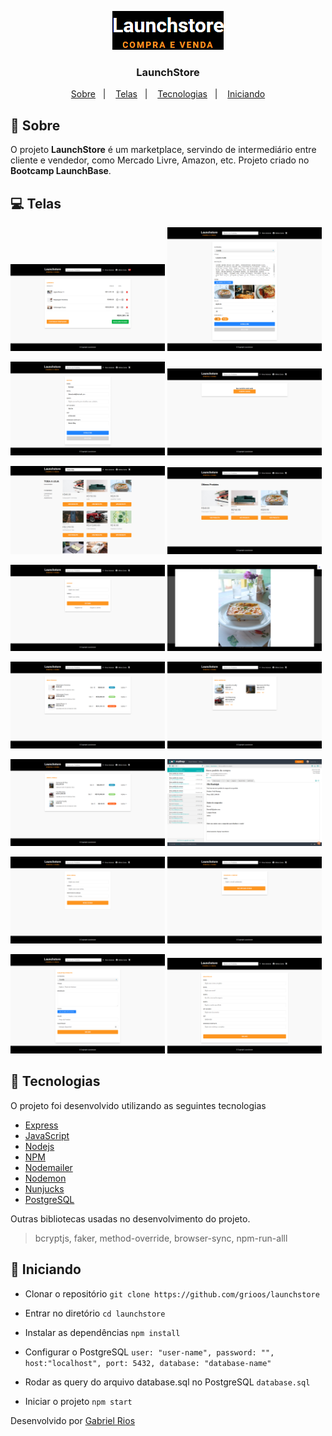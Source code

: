 <p align="center">
    <img src="/assets/logo.png" alt="Logo">
    <h3 align="center">LaunchStore</h3>
</p>

<p align="center">
  <a href="#bookmark-sobre">Sobre</a>&nbsp;&nbsp;&nbsp;|&nbsp;&nbsp;&nbsp;
  <a href="#computer-screens">Telas</a>&nbsp;&nbsp;&nbsp;|&nbsp;&nbsp;&nbsp;
  <a href="#rocket-tecnologias">Tecnologias</a>&nbsp;&nbsp;&nbsp;|&nbsp;&nbsp;&nbsp;
  <a href="#open_file_folder-iniciando">Iniciando</a>
</p>

<!-- <h1 align="center">
    <img src="/github/gym-manager.gif" height="50%">
</h1> -->

## :bookmark: Sobre

O projeto **LaunchStore** é um marketplace, servindo de intermediário entre cliente e vendedor, como Mercado Livre, Amazon, etc. Projeto criado no **Bootcamp LaunchBase**.

## :computer: Telas

<p>
    <img src="/assets/cart.png" width="49%">
    <img src="/assets/edit-product.png" width="49%">
</p>

<p>
    <img src="/assets/edit-user.png" width="49%">
    <img src="/assets/empty-cart.png" width="49%">
</p>

<p>
    <img src="/assets/filter.png" width="49%">
    <img src="/assets/home.png" width="49%">
</p>

<p>
    <img src="/assets/login.png" width="49%">
    <img src="/assets/modal-product.png" width="49%">
</p>

<p>
    <img src="/assets/my-orders.png" width="49%">
    <img src="/assets/my-products.png" width="49%">
</p>

<p>
    <img src="/assets/my-sellings.png" width="49%">
    <img src="/assets/new-buy-email.png" width="49%">
</p>

<p>
    <img src="/assets/new-password.png" width="49%">
    <img src="/assets/password-sent-email.png" width="49%">
</p>

<p>
    <img src="/assets/register-product.png" width="49%">
    <img src="/assets/register-user.png" width="49%">
</p>

## :rocket: Tecnologias

O projeto foi desenvolvido utilizando as seguintes tecnologias

- [Express](https://expressjs.com/pt-br/)
- [JavaScript](https://www.javascript.com/)
- [Nodejs](https://nodejs.org/en/)
- [NPM](https://www.npmjs.com/)
- [Nodemailer](https://nodemailer.com/about/)
- [Nodemon](https://nodemon.io/)
- [Nunjucks](https://mozilla.github.io/nunjucks/)
- [PostgreSQL](https://www.postgresql.org/)

Outras bibliotecas usadas no desenvolvimento do projeto.

<blockquote>bcryptjs, faker, method-override, browser-sync, npm-run-alll</blockquote>

## :open_file_folder: Iniciando

- Clonar o repositório
`git clone https://github.com/grioos/launchstore`

- Entrar no diretório
`cd launchstore`

- Instalar as dependências
`npm install`

- Configurar o PostgreSQL
`user: "user-name",
password: "",
host:"localhost",
port: 5432,
database: "database-name"
`

- Rodar as query do arquivo database.sql no PostgreSQL
`database.sql`

- Iniciar o projeto
`npm start`

Desenvolvido por [Gabriel Rios](https://www.linkedin.com/in/grioos/)
